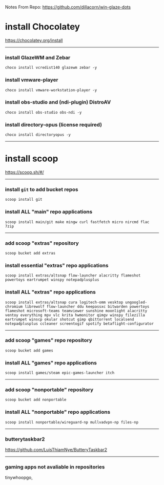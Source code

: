 Notes From Repo: https://github.com/dillacorn/win-glaze-dots

# install Chocolatey
https://chocolatey.org/install

---

### install GlazeWM and Zebar
```choco_install
choco install vcredist140 glazewm zebar -y
```

### install vmware-player
```choco_install
choco install vmware-workstation-player -y
```

### install obs-studio and (ndi-plugin) DistroAV
```choco_install
choco install obs-studio obs-ndi -y
```

### install directory-opus (license required) 
```choco_install
choco install directoryopus -y
```

---

# install scoop
https://scoop.sh/#/

---

### install `git` to add bucket repos
```scoop_install_git
scoop install git
```

### install ALL "main" repo applications
```scoop_install
scoop install main/git make mingw curl fastfetch micro nircmd flac 7zip
```

---

### add scoop "extras" repository
```scoop_add_extras
scoop bucket add extras
```

### install essential "extras" repo applications
```scoop_install
scoop install extras/altsnap flow-launcher alacritty flameshot powertoys eartrumpet winspy notepadplusplus
```

### install ALL "extras" repo applications
```scoop_install
scoop install extras/altsnap cura logitech-omm vesktop ungoogled-chromium librewolf flow-launcher ddu keepassxc bitwarden powertoys flameshot microsoft-teams teamviewer sunshine moonlight alacritty ventoy everything mpv vlc krita hwmonitor qimgv winspy filezilla eartrumpet winscp okular shotcut gimp qbittorrent localsend notepadplusplus ccleaner screentogif spotify betaflight-configurator
```

---

### add scoop "games" repo repository
```scoop_add_games
scoop bucket add games
```

### install ALL "games" repo applications
```
scoop install games/steam epic-games-launcher itch
```

---

### add scoop "nonportable" repository
```scoop_add_nonportable
scoop bucket add nonportable
```

### install ALL "nonportable" repo applications
```
scoop install nonportable/wireguard-np mullvadvpn-np files-np
```

---

### butterytaskbar2
https://github.com/LuisThiamNye/ButteryTaskbar2

---

### gaming apps not avaliable in repositories
tinywhoopgo, 
